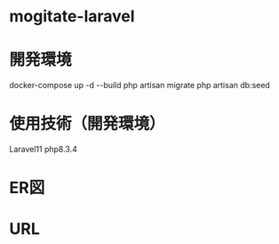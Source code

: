 # mogitate-laravel
# 開発環境

docker-compose up -d --build  php artisan migrate  php artisan db:seed  
# 使用技術（開発環境）

Laravel11  php8.3.4
# ER図
# URL
